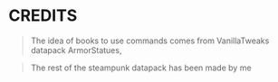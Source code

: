# CREDITS

> The idea of books to use commands comes from VanillaTweaks datapack ArmorStatues,

> The rest of the steampunk datapack has been made by me
